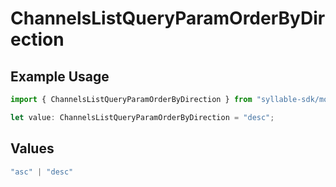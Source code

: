 # ChannelsListQueryParamOrderByDirection

## Example Usage

```typescript
import { ChannelsListQueryParamOrderByDirection } from "syllable-sdk/models/operations";

let value: ChannelsListQueryParamOrderByDirection = "desc";
```

## Values

```typescript
"asc" | "desc"
```